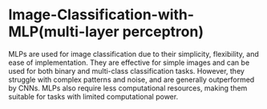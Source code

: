 # Image-Classification-with-MLP(multi-layer perceptron)

MLPs are used for image classification due to their simplicity, flexibility, and ease of implementation. They are effective for simple images and can be used for both binary and multi-class classification tasks. However, they struggle with complex patterns and noise, and are generally outperformed by CNNs. MLPs also require less computational resources, making them suitable for tasks with limited computational power.
